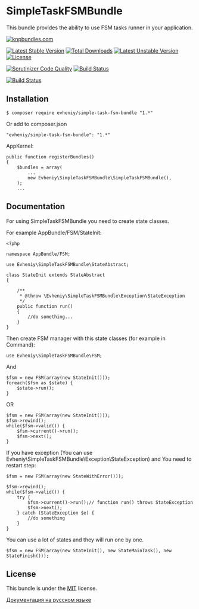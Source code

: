 SimpleTaskFSMBundle
===================
This bundle provides the ability to use FSM tasks runner in your application.

[![knpbundles.com](http://knpbundles.com/evheniy/SimpleTaskFSMBundle/badge)](http://knpbundles.com/evheniy/SimpleTaskFSMBundle)

[![Latest Stable Version](https://poser.pugx.org/evheniy/simple-task-fsm-bundle/v/stable)](https://packagist.org/packages/evheniy/simple-task-fsm-bundle) [![Total Downloads](https://poser.pugx.org/evheniy/simple-task-fsm-bundle/downloads)](https://packagist.org/packages/evheniy/simple-task-fsm-bundle) [![Latest Unstable Version](https://poser.pugx.org/evheniy/simple-task-fsm-bundle/v/unstable)](https://packagist.org/packages/evheniy/simple-task-fsm-bundle) [![License](https://poser.pugx.org/evheniy/simple-task-fsm-bundle/license)](https://packagist.org/packages/evheniy/simple-task-fsm-bundle)

[![Scrutinizer Code Quality](https://scrutinizer-ci.com/g/evheniy/SimpleTaskFSMBundle/badges/quality-score.png?b=master)](https://scrutinizer-ci.com/g/evheniy/SimpleTaskFSMBundle/?branch=master) [![Build Status](https://scrutinizer-ci.com/g/evheniy/SimpleTaskFSMBundle/badges/build.png?b=master)](https://scrutinizer-ci.com/g/evheniy/SimpleTaskFSMBundle/build-status/master)

[![Build Status](https://travis-ci.org/evheniy/SimpleTaskFSMBundle.svg?branch=master)](https://travis-ci.org/evheniy/SimpleTaskFSMBundle)

Installation
------------

    $ composer require evheniy/simple-task-fsm-bundle "1.*"

Or add to composer.json

    "evheniy/simple-task-fsm-bundle": "1.*"

AppKernel:

    public function registerBundles()
    {
        $bundles = array(
            ...
            new Evheniy\SimpleTaskFSMBundle\SimpleTaskFSMBundle(),
        );
        ...

Documentation
-------------

For using SimpleTaskFSMBundle you need to create state classes.

For example AppBundle/FSM/StateInit:

    <?php
    
    namespace AppBundle/FSM;
    
    use Evheniy\SimpleTaskFSMBundle\StateAbstract;
    
    class StateInit extends StateAbstract
    {
    
        /**
         * @throw \Evheniy\SimpleTaskFSMBundle\Exception\StateException
         */
        public function run()
        {
            //do something...
        }
    }
    
Then create FSM manager with this state classes (for example in Command):

    use Evheniy\SimpleTaskFSMBundle\FSM;

And

    $fsm = new FSM(array(new StateInit()));
    foreach($fsm as $state) {
        $state->run();
    }

OR

    $fsm = new FSM(array(new StateInit()));
    $fsm->rewind();
    while($fsm->valid()) {
        $fsm->current()->run();
        $fsm->next();
    }

If you have exception (You can use Evheniy\SimpleTaskFSMBundle\Exception\StateException) and You need to restart step:

    $fsm = new FSM(array(new StateWithError()));
    
    $fsm->rewind();
    while($fsm->valid()) {
        try {
            $fsm->current()->run();// function run() throws StateException
            $fsm->next();
        } catch (StateException $e) {
            //do something
        }
    }

You can use a lot of states and they will run one by one.

    $fsm = new FSM(array(new StateInit(), new StateMainTask(), new StateFinish()));


License
-------

This bundle is under the [MIT][2] license.

[Документация на русском языке][1]

[1]:  http://makedev.org/articles/symfony/bundles/simple_task_fsm_bundle.html
[2]:  https://github.com/evheniy/SimpleTaskFSMBundle/blob/master/Resources/meta/LICENSE
